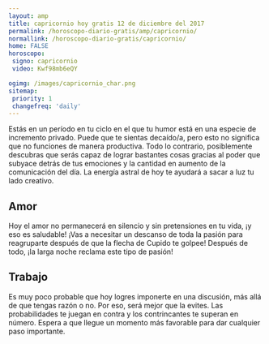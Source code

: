 ```yaml
---
layout: amp
title: capricornio hoy gratis 12 de diciembre del 2017 
permalink: /horoscopo-diario-gratis/amp/capricornio/
normallink: /horoscopo-diario-gratis/capricornio/
home: FALSE
horoscopo:
 signo: capricornio
 video: Kwf98mb6eQY

ogimg: /images/capricornio_char.png
sitemap:
 priority: 1
 changefreq: 'daily'
---
```



Estás en un período en tu ciclo en el que tu humor está en una especie de incremento privado. Puede que te sientas decaído/a, pero esto no significa que no funciones de manera productiva. Todo lo contrario, posiblemente descubras que serás capaz de lograr bastantes cosas gracias al poder que subyace detrás de tus emociones y la cantidad en aumento de la comunicación del día. La energía astral de hoy te ayudará a sacar a luz tu lado creativo.

## Amor

Hoy el amor no permanecerá en silencio y sin pretensiones en tu vida, ¡y eso es saludable! ¡Vas a necesitar un descanso de toda la pasión para reagruparte después de que la flecha de Cupido te golpee! Después de todo, ¡la larga noche reclama este tipo de pasión!

## Trabajo

Es muy poco probable que hoy logres imponerte en una discusión, más allá de que tengas razón o no. Por eso, será mejor que la evites. Las probabilidades te juegan en contra y los contrincantes te superan en número. Espera a que llegue un momento más favorable para dar cualquier paso importante.